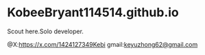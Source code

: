 # KobeeBryant114514.github.io
Scout here.Solo developer.


@X:https://x.com/1424127349Kebi
gmail:keyuzhong62@gmail.com
